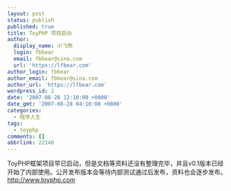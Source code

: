 ```yaml
---
layout: post
status: publish
published: true
title: ToyPHP 项目启动
author:
  display_name: 小飞熊
  login: fbbear
  email: fbbear@sina.com
  url: 'https://lfbear.com'
author_login: fbbear
author_email: fbbear@sina.com
author_url: 'https://lfbear.com'
wordpress_id: 2
date: '2007-08-28 12:10:00 +0800'
date_gmt: '2007-08-28 04:10:00 +0800'
categories:
  - 程序人生
tags:
  - toyphp
comments: []
abbrlink: 22146
---
```

<p>ToyPHP框架项目早已启动，但是文档等资料还没有整理完毕，并且v0.1版本已经开始了内部使用。公开发布版本会等待内部测试通过后发布，资料也会逐步发布。<a href="http://www.toyphp.com" target="_blank">http://www.toyphp.com</a></p>

